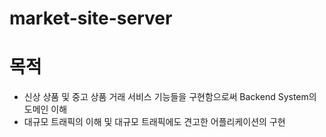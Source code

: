 # market-site-server

# 목적
* 신상 상품 및 중고 상품 거래 서비스 기능들을 구현함으로써 Backend System의 도메인 이해
* 대규모 트래픽의 이해 및 대규모 트래픽에도 견고한 어플리케이션의 구현
